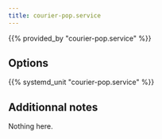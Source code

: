 ```yaml
---
title: courier-pop.service
---
```


{{% provided_by "courier-pop.service" %}}

## Options

{{% systemd_unit "courier-pop.service" %}}

## Additionnal notes

Nothing here.